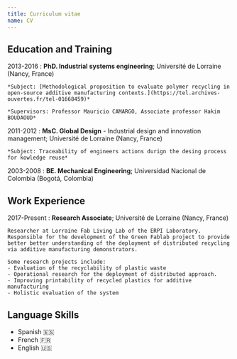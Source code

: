 ```yaml
---
title: Curriculum vitae
name: CV
---
```


## Education and Training

2013-2016
:   **PhD. Industrial systems engineering**; Université de Lorraine (Nancy, France)

    *Subject: [Methodological proposition to evaluate polymer recycling in open-source additive manufacturing contexts.](https://tel.archives-ouvertes.fr/tel-01668459)*

    *Supervisors: Professor Mauricio CAMARGO, Associate professor Hakim BOUDAOUD*

2011-2012
: 	**MsC. Global Design** - Industrial design and innovation management; Université de Lorraine (Nancy, France)

	*Subject: Traceability of engineers actions durign the desing process for kowledge reuse*

2003-2008
: 	**BE. Mechanical Engineering**; Universidad Nacional de Colombia (Bogotá, Colombia)

## Work Experience

2017-Present
:	**Research Associate**; Université de Lorraine (Nancy, France)

	Researcher at Lorraine Fab Living Lab of the ERPI Laboratory.
	Responsible for the development of the Green Fablab project to provide better better understanding of the deployment of distributed recycling via additive manufacturing demonstrators.

	Some research projects include:
	- Evaluation of the recyclability of plastic waste
	- Operational research for the deployment of distributed approach.
	- Improving printability of recycled plastics for additive manufacturing
	- Holistic evaluation of the system

## Language Skills

- Spanish :es:
- French :fr:
- English :us:
